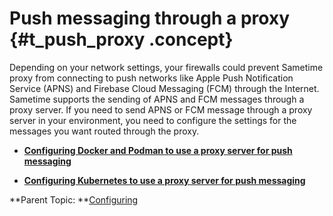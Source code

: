 # Push messaging through a proxy {#t_push_proxy .concept}

Depending on your network settings, your firewalls could prevent Sametime proxy from connecting to push networks like Apple Push Notification Service \(APNS\) and Firebase Cloud Messaging \(FCM\) through the Internet. Sametime supports the sending of APNS and FCM messages through a proxy server. If you need to send APNS or FCM message through a proxy server in your environment, you need to configure the settings for the messages you want routed through the proxy.

-   **[Configuring Docker and Podman to use a proxy server for push messaging](t_proxy_docker.md)**  

-   **[Configuring Kubernetes to use a proxy server for push messaging](t_proxy_k8s.md)**  


**Parent Topic: **[Configuring](configuring.md)

